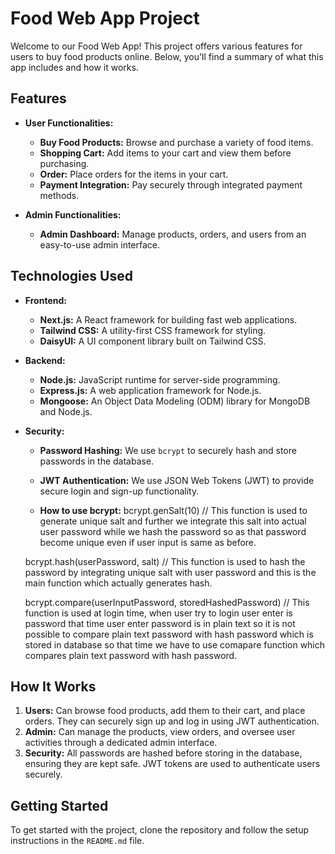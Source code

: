 # Food Web App Project

Welcome to our Food Web App! This project offers various features for users to buy food products online. Below, you'll find a summary of what this app includes and how it works.

## Features

- **User Functionalities:**
  - **Buy Food Products:** Browse and purchase a variety of food items.
  - **Shopping Cart:** Add items to your cart and view them before purchasing.
  - **Order:** Place orders for the items in your cart.
  - **Payment Integration:** Pay securely through integrated payment methods.

- **Admin Functionalities:**
  - **Admin Dashboard:** Manage products, orders, and users from an easy-to-use admin interface.

## Technologies Used

- **Frontend:**
  - **Next.js:** A React framework for building fast web applications.
  - **Tailwind CSS:** A utility-first CSS framework for styling.
  - **DaisyUI:** A UI component library built on Tailwind CSS.

- **Backend:**
  - **Node.js:** JavaScript runtime for server-side programming.
  - **Express.js:** A web application framework for Node.js.
  - **Mongoose:** An Object Data Modeling (ODM) library for MongoDB and Node.js.

- **Security:**
  - **Password Hashing:** We use `bcrypt` to securely hash and store passwords in the database.
  - **JWT Authentication:** We use JSON Web Tokens (JWT) to provide secure login and sign-up functionality.

  - **How to use bcrypt:**
  bcrypt.genSalt(10)  // This function is used to generate unique salt and further we integrate this salt into actual user password while we hash the password so as that password become unique even if user input is same as before.

  bcrypt.hash(userPassword, salt) // This function is used to hash the password by integrating unique salt with user password and this is the main function which actually generates hash.

  bcrypt.compare(userInputPassword, storedHashedPassword) // This function is used at login time, when user try to login user enter is password that time user enter password is in plain text so it is not possible to compare plain text password with hash password which is stored in database so that time we have to use comapare function which compares plain text password with hash password. 

## How It Works

1. **Users:** Can browse food products, add them to their cart, and place orders. They can securely sign up and log in using JWT authentication.
2. **Admin:** Can manage the products, view orders, and oversee user activities through a dedicated admin interface.
3. **Security:** All passwords are hashed before storing in the database, ensuring they are kept safe. JWT tokens are used to authenticate users securely.

## Getting Started

To get started with the project, clone the repository and follow the setup instructions in the `README.md` file.
